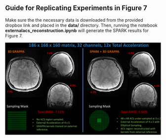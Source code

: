 ## Guide for Replicating Experiments in Figure 7

Make sure the the necessary data is downloaded from the provided dropbox link and placed in the **data/** directory.  Then, running the notebook **externalacs_reconstruction.ipynb** will generate the SPARK results for Figure 7.

![Alt text](../docs/images/externalacs.png?raw=True "integrated3d")
